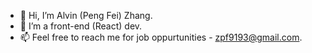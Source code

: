 - 👋 Hi, I’m Alvin (Peng Fei) Zhang.
- 🌱 I’m a front-end (React) dev.
- 📫 Feel free to reach me for job oppurtunities - zpf9193@gmail.com.
